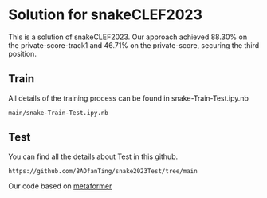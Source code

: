 # Solution for snakeCLEF2023
This is a solution of snakeCLEF2023. Our approach achieved 88.30% on the private-score-track1 and 46.71% on the private-score, securing the third position.

## Train
All details of the training process can be found in snake-Train-Test.ipy.nb
```
main/snake-Train-Test.ipy.nb
```
## Test
You can find all the details about Test in this github.
```
https://github.com/BAOfanTing/snake2023Test/tree/main
```
Our code based on [metaformer](https://github.com/dqshuai/MetaFormer)
